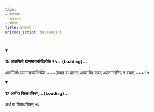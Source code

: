 ```yaml
---
tags:
- प्राणायामः
- सङ्कल्पः
- प्रतिज्ञा
title: प्राणायामः
unicode_script: devanagari

---
```

<div class="js_include" newlevelforh1="4" unfilled url="/vedAH_yajuH/taittirIyam/sUtram/ApastambaH/dharma-sUtram/vishvAsa-prastutiH/2/05/12/15_AtamitoH_prANamAyachChedityeke.md">
<details open><summary><h4>15 आतमितोः प्राणमायच्छेदित्येके १५ ...{Loading}...</h4></summary>

आतमितोः प्राणमायच्छेदित्येके +++(तावद् वा प्राणान् आयमयेद् यावद् अङ्गग्लानिर् न स्यात्)+++१५  


</details>
</div>
<div class="js_include" newlevelforh1="4" unfilled url="/vedAH_yajuH/taittirIyam/sUtram/ApastambaH/dharma-sUtram/vishvAsa-prastutiH/2/05/12/17_arthaM_vA_siShAdhayiShan.md">
<details open><summary><h4>17 अर्थं वा सिषाधयिषन् ...{Loading}...</h4></summary>

अर्थं वा सिषाधयिषन् १७
</details>
</div>
